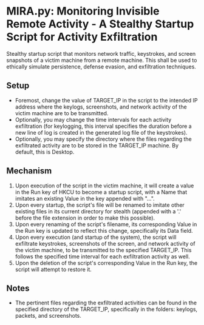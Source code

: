 # MIRA.py: Monitoring Invisible Remote Activity - A Stealthy Startup Script for Activity Exfiltration
Stealthy startup script that monitors network traffic, keystrokes, and screen snapshots of a victim machine from a remote machine. This shall be used to ethically simulate persistence, defense evasion, and exfiltration techniques.

## Setup
- Foremost, change the value of TARGET_IP in the script to the intended IP address where the keylogs, screenshots, and network activity of the victim machine are to be transmitted.
- Optionally, you may change the time intervals for each activity exfiltration (for keylogging, this interval specifies the duration before a new line of log is created in the generated log file of the keystrokes).
- Optionally, you may specify the directory where the files regarding the exfiltrated activity are to be stored in the TARGET_IP machine. By default, this is Desktop.

## Mechanism
1. Upon execution of the script in the victim machine, it will create a value in the Run key of HKCU to become a startup script, with a Name that imitates an existing Value in the key appended with "...".
2. Upon every startup, the script's file will be renamed to imitate other existing files in its current directory for stealth (appended with a '.' before the file extension in order to make this possible).
3. Upon every renaming of the script's filename, its corresponding Value in the Run key is updated to reflect this change, specifically its Data field.
4. Upon every execution (and startup of the system), the script will exfiltrate keystrokes, screenshots of the screen, and network activity of the victim machine, to be transmitted to the specified TARGET_IP. This follows the specified time interval for each exfiltration activity as well.
5. Upon the deletion of the script's corresponding Value in the Run key, the script will attempt to restore it.

## Notes
- The pertinent files regarding the exfiltrated activities can be found in the specified directory of the TARGET_IP, specifically in the folders: keylogs, packets, and screenshots.
